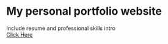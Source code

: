 # My personal portfolio website
Include resume and professional skills intro<br>
[Click Here](https://amberh31.github.io/amberportfolio/)
